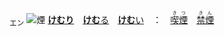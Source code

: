 <ruby><sub>エン</sub><br><img alt="煙" src="svg/煙1.svg" align="top"></ruby> [**けむり**]()　[**けむ**る]()　[**けむ**い]()　：　[<ruby>喫煙<rt>きつ　　</rt></ruby>]()　[<ruby>禁煙<rt>きん　　</rt></ruby>]()　

